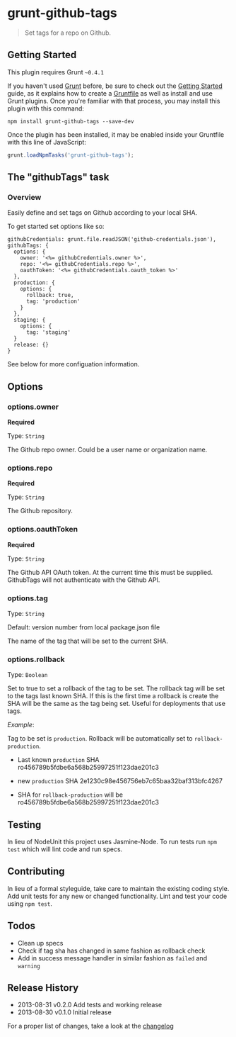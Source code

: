 # grunt-github-tags

> Set tags for a repo on Github.

## Getting Started
This plugin requires Grunt `~0.4.1`

If you haven't used [Grunt](http://gruntjs.com/) before, be sure to check out the [Getting Started](http://gruntjs.com/getting-started) guide, as it explains how to create a [Gruntfile](http://gruntjs.com/sample-gruntfile) as well as install and use Grunt plugins. Once you're familiar with that process, you may install this plugin with this command:

```shell
npm install grunt-github-tags --save-dev
```

Once the plugin has been installed, it may be enabled inside your Gruntfile with this line of JavaScript:

```js
grunt.loadNpmTasks('grunt-github-tags');
```

## The "githubTags" task

### Overview
Easily define and set tags on Github according to your local SHA.

To get started set options like so:

```
githubCredentials: grunt.file.readJSON('github-credentials.json'),
githubTags: {
  options: {
    owner: '<%= githubCredentials.owner %>',
    repo: '<%= githubCredentials.repo %>',
    oauthToken: '<%= githubCredentials.oauth_token %>'
  },
  production: {
    options: {
      rollback: true,
      tag: 'production'
    }
  },
  staging: {
    options: {
      tag: 'staging'
  }
  release: {}
}
```
See below for more configuation information.

## Options

### options.owner
**Required**

Type: `String`

The Github repo owner. Could be a user name or organization name.

### options.repo
**Required**

Type: `String`

The Github repository.

### options.oauthToken
**Required**

Type: `String`

The Github API OAuth token. At the current time this must be supplied. GithubTags will not authenticate with the Github API.

### options.tag

Type: `String`

Default: version number from local package.json file

The name of the tag that will be set to the current SHA.

### options.rollback

Type: `Boolean`

Set to true to set a rollback of the tag to be set. The rollback tag will be set to the tags last known SHA. If this is the first time a rollback is create the SHA will be the same as the tag being set. Useful for deployments that use tags.

*Example*:

Tag to be set is `production`. Rollback will be automatically set to `rollback-production`.

* Last known `production` SHA ro456789b5fdbe6a568b25997251f123dae201c3

* new `production` SHA 2e1230c98e456756eb7c65baa32baf313bfc4267

* SHA for `rollback-production` will be ro456789b5fdbe6a568b25997251f123dae201c3

## Testing
In lieu of NodeUnit this project uses Jasmine-Node. To run tests run `npm test` which will lint code and run specs.

## Contributing
In lieu of a formal styleguide, take care to maintain the existing coding style. Add unit tests for any new or changed functionality. Lint and test your code using `npm test`.

## Todos
* Clean up specs
* Check if tag sha has changed in same fashion as rollback check
* Add in success message handler in similar fashion as `failed` and `warning`

## Release History
* 2013-08-31  v0.2.0  Add tests and working release
* 2013-08-30  v0.1.0  Initial release

For a proper list of changes, take a look at the [changelog](https://github.com/bellycard/grunt-github-tags/blob/master/CHANGELOG.md)
